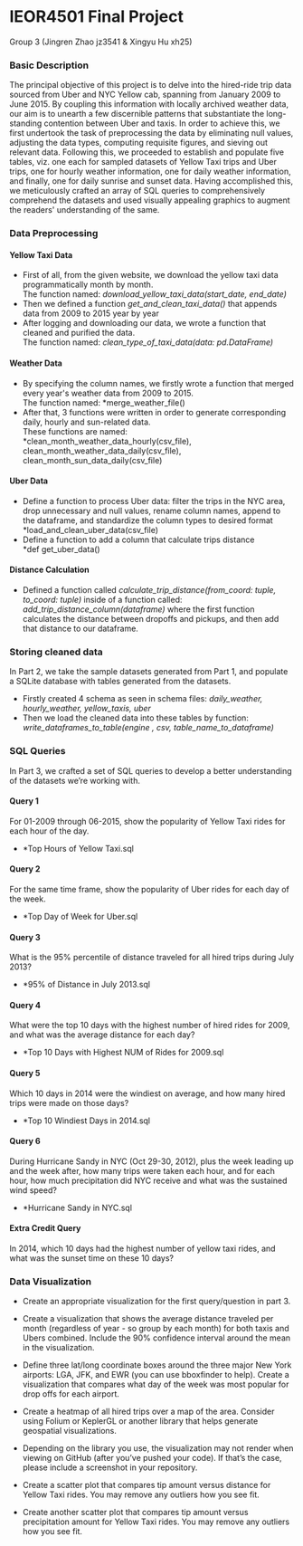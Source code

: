 # IEOR4501 Final Project 
Group 3 (Jingren Zhao jz3541  &  Xingyu Hu xh25)

### Basic Description

The principal objective of this project is to delve into the hired-ride trip data sourced from Uber and NYC Yellow cab, 
spanning from January 2009 to June 2015. By coupling this information with locally archived weather data, our aim is to unearth 
a few discernible patterns that substantiate the long-standing contention between Uber and taxis. 
In order to achieve this, we first undertook the task of preprocessing the data by eliminating null values, adjusting the data types, 
computing requisite figures, and sieving out relevant data. Following this, we proceeded to establish and populate five tables, viz. 
one each for sampled datasets of Yellow Taxi trips and Uber trips, one for hourly weather information, one for daily weather information, 
and finally, one for daily sunrise and sunset data. Having accomplished this, we meticulously crafted an array of SQL queries to comprehensively comprehend the datasets and used visually appealing graphics to augment the readers' understanding of the same.
 
### Data Preprocessing

#### Yellow Taxi Data

* First of all, from the given website, we download the yellow taxi data programmatically month by month. <br> The function named: *download_yellow_taxi_data(start_date, end_date)*
* Then we defined a function *get_and_clean_taxi_data()* that appends data from 2009 to 2015 year by year
* After logging and downloading our data, we wrote a function that cleaned and purified the data. <br> The function named: *clean_type_of_taxi_data(data: pd.DataFrame)*

#### Weather Data

* By specifying the column names, we firstly wrote a function that merged every year's weather data from 2009 to 2015. <br> The function named: *merge_weather_file()
* After that, 3 functions were written in order to generate corresponding daily, hourly and sun-related data. <br> These functions are named: *clean_month_weather_data_hourly(csv_file), clean_month_weather_data_daily(csv_file), clean_month_sun_data_daily(csv_file)

#### Uber Data

* Define a function to process Uber data: filter the trips in the NYC area, drop unnecessary and null values, rename column names, append to the dataframe, and standardize the column types to desired format <br> *load_and_clean_uber_data(csv_file)
* Define a function to add a column that calculate trips distance <br> *def get_uber_data()

#### Distance Calculation 

* Defined a function called *calculate_trip_distance(from_coord: tuple, to_coord: tuple)* inside of a function called: <br> *add_trip_distance_column(dataframe)* where the first function calculates the distance between dropoffs and pickups, and then add that distance to our dataframe.

### Storing cleaned data

In Part 2, we take the sample datasets generated from Part 1, and populate a SQLite database with tables generated from the datasets.

* Firstly created 4 schema as seen in schema files: *daily_weather, hourly_weather, yellow_taxis, uber*
* Then we load the cleaned data into these tables by function: <br> *write_dataframes_to_table(engine , csv, table_name_to_dataframe)*

### SQL Queries

In Part 3, we crafted a set of SQL queries to develop a better understanding of the datasets we’re working with.

#### Query 1
For 01-2009 through 06-2015, show the popularity of Yellow Taxi rides for each hour of the day. 
* *Top Hours of Yellow Taxi.sql
#### Query 2
For the same time frame, show the popularity of Uber rides for each day of the week.
* *Top Day of Week for Uber.sql
#### Query 3
What is the 95% percentile of distance traveled for all hired trips during July 2013?
* *95% of Distance in July 2013.sql
#### Query 4
What were the top 10 days with the highest number of hired rides for 2009, and what was the average distance for each day?
* *Top 10 Days with Highest NUM of Rides for 2009.sql
#### Query 5
Which 10 days in 2014 were the windiest on average, and how many hired trips were made on those days?
* *Top 10 Windiest Days in 2014.sql
#### Query 6
During Hurricane Sandy in NYC (Oct 29-30, 2012), plus the week leading up and the week after, how many trips were taken each hour, and for each hour, how much precipitation did NYC receive and what was the sustained wind speed? 
* *Hurricane Sandy in NYC.sql
#### Extra Credit Query
In 2014, which 10 days had the highest number of yellow taxi rides, and what was the sunset time on these 10 days?

### Data Visualization

* Create an appropriate visualization for the first query/question in part 3.

* Create a visualization that shows the average distance traveled per month (regardless of year - so group by each month) for both taxis and Ubers combined. Include the 90% confidence interval around the mean in the visualization.

* Define three lat/long coordinate boxes around the three major New York airports: LGA, JFK, and EWR (you can use bboxfinder to help). Create a visualization that compares what day of the week was most popular for drop offs for each airport. 

* Create a heatmap of all hired trips over a map of the area. Consider using Folium or KeplerGL or another library that helps generate geospatial visualizations.

* Depending on the library you use, the visualization may not render when viewing on GitHub (after you’ve pushed your code). If that’s the case, please include a screenshot in your repository.

* Create a scatter plot that compares tip amount versus distance for Yellow Taxi rides. You may remove any outliers how you see fit.

* Create another scatter plot that compares tip amount versus precipitation amount for Yellow Taxi rides. You may remove any outliers how you see fit.
